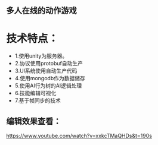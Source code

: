 
 ## 多人在线的动作游戏<br/>
 # 技术特点：<br/>
  * 1.使用unity为服务器。<br/>
  * 2.协议使用protobuf自动生产<br/>
  * 3.UI系统使用自动生产代码<br/>
  * 4.使用mongodb作为数据储存<br/>
  * 5.使用AI行为树的AI逻辑处理<br/>
  * 6.技能编辑可视化<br/>
  * 7.基于帧同步的技术<br/>

## 编辑效果查看：<br/>
https://www.youtube.com/watch?v=xxkcTMaQHDs&t=190s<br/>
